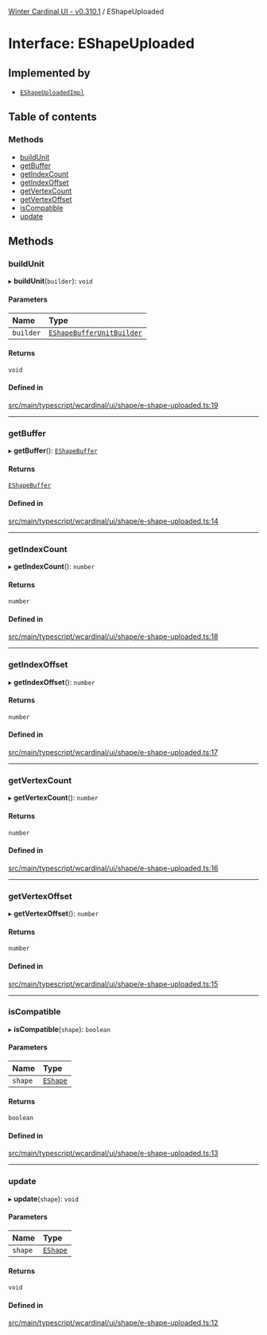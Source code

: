 [Winter Cardinal UI - v0.310.1](../index.md) / EShapeUploaded

# Interface: EShapeUploaded

## Implemented by

- [`EShapeUploadedImpl`](../classes/EShapeUploadedImpl.md)

## Table of contents

### Methods

- [buildUnit](EShapeUploaded.md#buildunit)
- [getBuffer](EShapeUploaded.md#getbuffer)
- [getIndexCount](EShapeUploaded.md#getindexcount)
- [getIndexOffset](EShapeUploaded.md#getindexoffset)
- [getVertexCount](EShapeUploaded.md#getvertexcount)
- [getVertexOffset](EShapeUploaded.md#getvertexoffset)
- [isCompatible](EShapeUploaded.md#iscompatible)
- [update](EShapeUploaded.md#update)

## Methods

### buildUnit

▸ **buildUnit**(`builder`): `void`

#### Parameters

| Name | Type |
| :------ | :------ |
| `builder` | [`EShapeBufferUnitBuilder`](../classes/EShapeBufferUnitBuilder.md) |

#### Returns

`void`

#### Defined in

[src/main/typescript/wcardinal/ui/shape/e-shape-uploaded.ts:19](https://github.com/winter-cardinal/winter-cardinal-ui/blob/v0.310.1/src/main/typescript/wcardinal/ui/shape/e-shape-uploaded.ts#L19)

___

### getBuffer

▸ **getBuffer**(): [`EShapeBuffer`](../classes/EShapeBuffer.md)

#### Returns

[`EShapeBuffer`](../classes/EShapeBuffer.md)

#### Defined in

[src/main/typescript/wcardinal/ui/shape/e-shape-uploaded.ts:14](https://github.com/winter-cardinal/winter-cardinal-ui/blob/v0.310.1/src/main/typescript/wcardinal/ui/shape/e-shape-uploaded.ts#L14)

___

### getIndexCount

▸ **getIndexCount**(): `number`

#### Returns

`number`

#### Defined in

[src/main/typescript/wcardinal/ui/shape/e-shape-uploaded.ts:18](https://github.com/winter-cardinal/winter-cardinal-ui/blob/v0.310.1/src/main/typescript/wcardinal/ui/shape/e-shape-uploaded.ts#L18)

___

### getIndexOffset

▸ **getIndexOffset**(): `number`

#### Returns

`number`

#### Defined in

[src/main/typescript/wcardinal/ui/shape/e-shape-uploaded.ts:17](https://github.com/winter-cardinal/winter-cardinal-ui/blob/v0.310.1/src/main/typescript/wcardinal/ui/shape/e-shape-uploaded.ts#L17)

___

### getVertexCount

▸ **getVertexCount**(): `number`

#### Returns

`number`

#### Defined in

[src/main/typescript/wcardinal/ui/shape/e-shape-uploaded.ts:16](https://github.com/winter-cardinal/winter-cardinal-ui/blob/v0.310.1/src/main/typescript/wcardinal/ui/shape/e-shape-uploaded.ts#L16)

___

### getVertexOffset

▸ **getVertexOffset**(): `number`

#### Returns

`number`

#### Defined in

[src/main/typescript/wcardinal/ui/shape/e-shape-uploaded.ts:15](https://github.com/winter-cardinal/winter-cardinal-ui/blob/v0.310.1/src/main/typescript/wcardinal/ui/shape/e-shape-uploaded.ts#L15)

___

### isCompatible

▸ **isCompatible**(`shape`): `boolean`

#### Parameters

| Name | Type |
| :------ | :------ |
| `shape` | [`EShape`](EShape.md) |

#### Returns

`boolean`

#### Defined in

[src/main/typescript/wcardinal/ui/shape/e-shape-uploaded.ts:13](https://github.com/winter-cardinal/winter-cardinal-ui/blob/v0.310.1/src/main/typescript/wcardinal/ui/shape/e-shape-uploaded.ts#L13)

___

### update

▸ **update**(`shape`): `void`

#### Parameters

| Name | Type |
| :------ | :------ |
| `shape` | [`EShape`](EShape.md) |

#### Returns

`void`

#### Defined in

[src/main/typescript/wcardinal/ui/shape/e-shape-uploaded.ts:12](https://github.com/winter-cardinal/winter-cardinal-ui/blob/v0.310.1/src/main/typescript/wcardinal/ui/shape/e-shape-uploaded.ts#L12)

